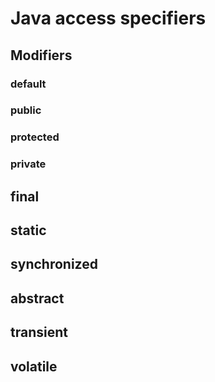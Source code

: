 # Java access specifiers

## Modifiers
### default
### public
### protected
### private

## final
## static
## synchronized
## abstract
## transient
## volatile
